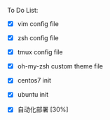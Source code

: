 To Do List:

- [x] vim config file

- [x] zsh config file

- [x] tmux config file

- [x] oh-my-zsh custom theme file

- [x] centos7 init
  
- [x] ubuntu init

- [x] 自动化部署 [30%]
